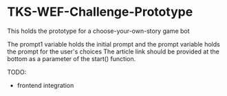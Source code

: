 # TKS-WEF-Challenge-Prototype
This holds the prototype for a choose-your-own-story game bot

The prompt1 variable holds the initial prompt and the prompt variable holds the prompt for the user's choices
The article link should be provided at the bottom as a parameter of the start() function.

TODO:
- frontend integration

